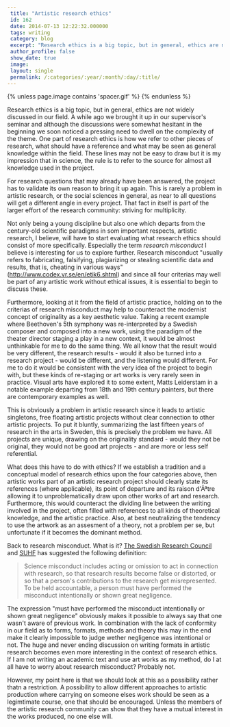 ```yaml
---
 title: "Artistic research ethics"
 id: 162
 date: 2014-07-13 12:22:32.000000
 tags: writing
 category: blog
 excerpt: "Research ethics is a big topic, but in general, ethics are not widely discussed in our field. Not only being a young discipline but also one which departs from the century-old scientific paradigms in ..."
 author_profile: false
 show_date: true
 image: 
 layout: single
 permalink: /:categories/:year/:month/:day/:title/
---
```

{% unless page.image contains 'spacer.gif' %}
{% endunless %}

Research ethics is a big topic, but in general, ethics are not widely discussed in our field. A while ago we brought it up in our supervisor's seminar and although the discussions were somewhat hesitant in the beginning we soon noticed a pressing need to dwell on the complexity of the theme. One part of research ethics is how we refer to other pieces of research, what should have a reference and what may be seen as general knowledge within the field. These lines may not be easy to draw but it is my impression that in science, the rule is to refer to the source for almost all knowledge used in the project. 

For research questions that may already have been answered, the project has to validate its own reason to bring it up again. This is rarely a problem in artistic research, or the social sciences in general, as near to all questions will get a different angle in every project. That fact in itself is part of the larger effort of the research community: striving for multiplicity.

Not only being a young discipline but also one which departs from the century-old scientific paradigms in som important respects, artistic research, I believe, will have to start evaluating what research ethics should consist of more specifically. Especially the term <em>research misconduct</em> I believe is interesting for us to explore further. Research misconduct "usually refers to fabricating, falsifying, plagiarizing or stealing scientific data and results, that is, cheating in various ways" (<a href="http://www.codex.vr.se/en/etik6.shtml">http://www.codex.vr.se/en/etik6.shtml</a>) and since all four criterias may well be part of any artistic work without ethical issues, it is essential to begin to discuss these.

Furthermore, looking at it from the field of artistic practice, holding on to the criterias of research misconduct may help to counteract the modernist concept of originality as a key aesthetic value. Taking a recent example where Beethoven's 5th symphony was re-interpreted by a Swedish composer and composed into a new work, using the paradigm of the theater director staging a play in a new context, it would be almost unthinkable for me to do the same thing. We all know that the result would be very different, the research results - would it also be turned into a research project - would be different, and the listening would different. For me to do it would be consistent with the very idea of the project to begin with, but these kinds of re-staging or art works is very rarely seen in practice. Visual arts have explored it to some extent, Matts Leiderstam in a notable example departing from 18th and 19th century painters, but there are contemporary examples as well.

This is obviously a problem in artistic research since it leads to artistic singletons, free floating artistic projects without clear connection to other artistic projects. To put it bluntly, summarizing the last fifteen years of research in the arts in Sweden, this is precisely the problem we have. All projects are unique, drawing on the originality standard - would they not be original, they would not be good art projects - and are more or less self referential.

What does this have to do with ethics? If we establish a tradition and a conceptual model of research ethics upon the four categories above, then artistic works part of an artistic research project should clearly state its references (where applicable), its point of departure and its raison d'Ãªtre allowing it to unproblematically draw upon other works of art and research. Furthermore, this would counteract the dividing line between the writing involved in the project, often filled with references to all kinds of theoretical knowledge, and the artistic practice. Also, at best neutralizing the tendency to use the artwork as an assesment of a theory, not a problem per se, but unfortunate if it becomes the dominant method.

Back to research misconduct. What is it? <a href="http://www.vr.se">The Swedish Research Council</a> and <a href="http://www.suhf.se/">SUHF</a> has suggested the following definition:

<blockquote>Science misconduct includes acting or omission to act in connection with research, so that research results become false or distorted, or so that a person's contributions to the research get misrepresented. To be held accountable, a person must have performed the misconduct intentionally or shown great negligence. </blockquote>

The expression "must have performed the misconduct intentionally or shown great negligence" obviously makes it possible to always say that one wasn't aware of previous work. In combination with the lack of conformity in our field as to forms, formats, methods and theory this may in the end make it clearly impossible to judge wether negligence was intentional or not. The huge and never ending discussion on writing formats in artistic research becomes even more interesting in the context of research ethics. If I am not writing an academic text and use art works as my method, do I at all have to worry about research misconduct? Probably not.

However, my point here is that we should look at this as a possibility rather thatn a restriction. A possibility to allow different approaches to artistic production where carrying on someone elses work should be seen as a legimtimate course, one that should be encouraged. Unless the members of the artistic research community can show that they have a mutual interest in the works produced, no one else will.
